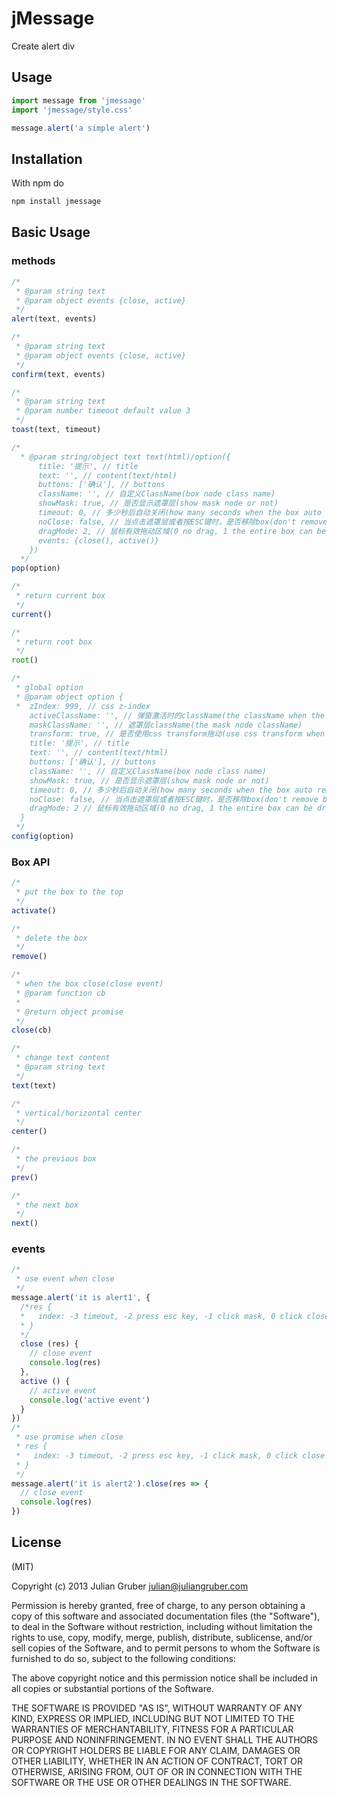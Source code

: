 # jMessage

Create alert div

## Usage

```javascript
import message from 'jmessage'
import 'jmessage/style.css'

message.alert('a simple alert')
```

## Installation

With npm do

```javascript
npm install jmessage
```

## Basic Usage

### methods

```javascript
/*
 * @param string text
 * @param object events {close, active}
 */
alert(text, events)

/*
 * @param string text
 * @param object events {close, active}
 */
confirm(text, events)

/*
 * @param string text
 * @param number timeout default value 3
 */
toast(text, timeout)

/*
  * @param string/object text text(html)/option({
      title: '提示', // title
      text: '', // content(text/html)
      buttons: ['确认'], // buttons
      className: '', // 自定义ClassName(box node class name)
      showMask: true, // 是否显示遮罩层(show mask node or not)
      timeout: 0, // 多少秒后自动关闭(how many seconds when the box auto remove)
      noClose: false, // 当点击遮罩层或者按ESC键时，是否移除box(don't remove box when click mask or press ESC key)
      dragMode: 2, // 鼠标有效拖动区域(0 no drag, 1 the entire box can be drag,2 only head can be drag)
      events: {close(), active()}
    })
  */
pop(option)

/*
 * return current box
 */
current()

/*
 * return root box
 */
root()

/*
 * global option
 * @param object option {
 *  zIndex: 999, // css z-index
    activeClassName: '', // 弹窗激活时的className(the className when the box is active)
    maskClassName: '', // 遮罩层className(the mask node className)
    transform: true, // 是否使用css transform拖动(use css transform when the box is draging)
    title: '提示', // title
    text: '', // content(text/html)
    buttons: ['确认'], // buttons
    className: '', // 自定义ClassName(box node class name)
    showMask: true, // 是否显示遮罩层(show mask node or not)
    timeout: 0, // 多少秒后自动关闭(how many seconds when the box auto remove)
    noClose: false, // 当点击遮罩层或者按ESC键时，是否移除box(don't remove box when click mask or press ESC key)
    dragMode: 2 // 鼠标有效拖动区域(0 no drag, 1 the entire box can be drag,2 only head can be drag)
  }
 */
config(option)
```

### Box API

```javascript
/*
 * put the box to the top
 */
activate()

/*
 * delete the box
 */
remove()

/*
 * when the box close(close event)
 * @param function cb
 * 
 * @return object promise
 */
close(cb)

/*
 * change text content
 * @param string text
 */
text(text)

/*
 * vertical/horizontal center
 */
center()

/*
 * the previous box
 */
prev()

/*
 * the next box
 */
next()
```

### events

```javascript
/*
 * use event when close
 */
message.alert('it is alert1', {
  /*res {
  *   index: -3 timeout, -2 press esc key, -1 click mask, 0 click close button, 1~ click footer buttons
  * }
  */
  close (res) {
    // close event
    console.log(res)
  },
  active () {
    // active event
    console.log('active event')
  }
})
/*
 * use promise when close
 * res {
 *   index: -3 timeout, -2 press esc key, -1 click mask, 0 click close button, 1~ click footer buttons
 * }
 */
message.alert('it is alert2').close(res => {
  // close event
  console.log(res)
})
```

## License

(MIT)

Copyright (c) 2013 Julian Gruber <julian@juliangruber.com>

Permission is hereby granted, free of charge, to any person obtaining a copy of this software and associated documentation files (the "Software"), to deal in the Software without restriction, including without limitation the rights to use, copy, modify, merge, publish, distribute, sublicense, and/or sell copies of the Software, and to permit persons to whom the Software is furnished to do so, subject to the following conditions:

The above copyright notice and this permission notice shall be included in all copies or substantial portions of the Software.

THE SOFTWARE IS PROVIDED "AS IS", WITHOUT WARRANTY OF ANY KIND, EXPRESS OR IMPLIED, INCLUDING BUT NOT LIMITED TO THE WARRANTIES OF MERCHANTABILITY, FITNESS FOR A PARTICULAR PURPOSE AND NONINFRINGEMENT. IN NO EVENT SHALL THE AUTHORS OR COPYRIGHT HOLDERS BE LIABLE FOR ANY CLAIM, DAMAGES OR OTHER LIABILITY, WHETHER IN AN ACTION OF CONTRACT, TORT OR OTHERWISE, ARISING FROM, OUT OF OR IN CONNECTION WITH THE SOFTWARE OR THE USE OR OTHER DEALINGS IN THE SOFTWARE.